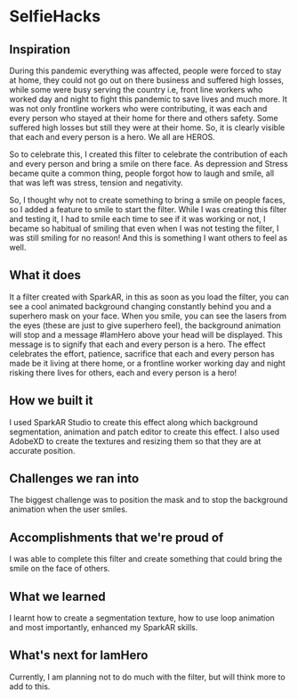 # SelfieHacks

## Inspiration
During this pandemic everything was affected, people were forced to stay at home, they could not go out on there business and suffered high losses, while some were busy serving the country i.e, front line workers who worked day and night to fight this pandemic to save lives and much more. It was not only frontline workers who were contributing, it was each and every person who stayed at their home for there and others safety. Some suffered high losses but still they were at their home. So, it is clearly visible that each and every person is a hero. We all are HEROS. 

So to celebrate this, I created this filter to celebrate the contribution of each and every person and bring a smile on there face. As depression and Stress became quite a common thing, people forgot how to laugh and smile, all that was left was stress, tension and negativity.

So, I thought why not to create something to bring a smile on people faces, so I added a feature to smile to start the filter. 
While I was creating this filter and testing it, I had to smile each time to see if it was working or not, I became so habitual of smiling that even when I was not testing the filter, I was still smiling for no reason!
And this is something I want others to feel as well.
 
## What it does
It a filter created with SparkAR, in this as soon as you load the filter, you can see a cool animated background changing constantly behind you and a superhero mask on your face. When you smile, you can see the lasers from the eyes (these are just to give superhero feel), the background animation will stop and a message #IamHero above your head will be displayed. This message is to signify that each and every person is a hero. The effect celebrates the effort, patience, sacrifice that each and every person has made be it living at there home, or a frontline worker working day and night risking there lives for others, each and every person is a hero!

## How we built it
I used SparkAR Studio to create this effect along which background segmentation, animation and patch editor to create this effect. I also used AdobeXD to create the textures and resizing them so that they are at accurate position.

## Challenges we ran into
The biggest challenge was to position the mask and to stop the background animation when the user smiles.

## Accomplishments that we're proud of
I was able to complete this filter and create something that could bring the smile on the face of others.

## What we learned
I learnt how to create a segmentation texture, how to use loop animation and most importantly, enhanced my SparkAR skills.

## What's next for IamHero
Currently, I am planning not to do much with the filter, but will think more to add to this.
